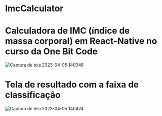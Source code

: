 # ImcCalculator
# Calculadora de IMC (índice de massa corporal) em React-Native no curso da One Bit Code

![Captura de tela 2023-04-05 140348](https://user-images.githubusercontent.com/105889905/230152746-e6097b3a-ac23-4e00-9804-2abcdec8cf73.png)

# Tela de resultado com a faixa de classificação

![Captura de tela 2023-04-05 140424](https://user-images.githubusercontent.com/105889905/230152757-2e6710f6-4e12-42d3-b414-e788c99ba66f.png)
